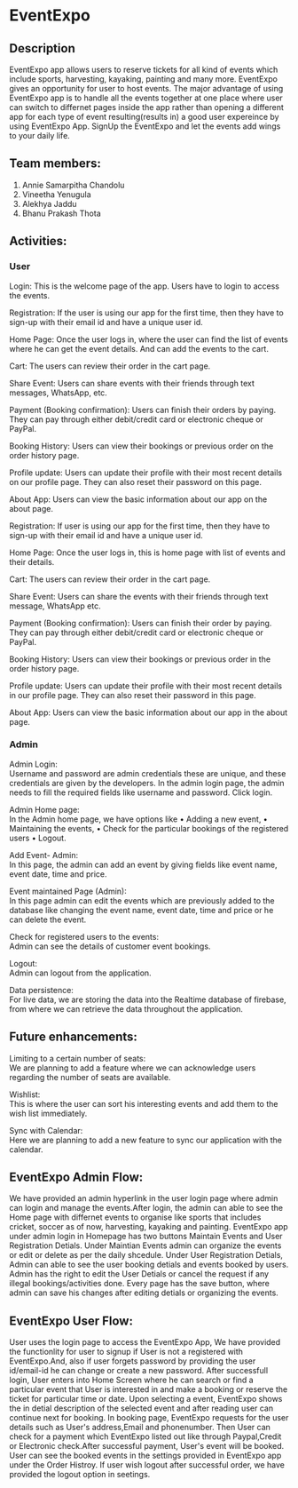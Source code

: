 

# EventExpo
## Description
EventExpo app allows users to reserve tickets for all kind of events which include sports, harvesting, kayaking, painting and many more. EventExpo gives an opportunity for user to host events. The major advantage of using EventExpo app is to handle all the events together at one place where user can switch to differnet pages inside the app rather than opening a different app for each type of event resulting(results in) a good user expereince by using EventExpo App. SignUp the EventExpo and let the events add wings to your daily life. 

## Team members:
1. Annie Samarpitha Chandolu
2. Vineetha Yenugula
3. Alekhya Jaddu
4. Bhanu Prakash Thota

## Activities:
### User
Login:
This is the welcome page of the app. Users have to login to access the events.

Registration:
If the user is using our app for the first time, then they have to sign-up with their email id and have a unique user id.

Home Page:
Once the user logs in, where the user can find the list of events where he can get the event details. And can add the events to the cart.

Cart:
The users can review their order in the cart page.

Share Event:
Users can share events with their friends through text messages, WhatsApp, etc.

Payment (Booking confirmation):
Users can finish their orders by paying. They can pay through either debit/credit card or electronic cheque or PayPal.

Booking History:
Users can view their bookings or previous order on the order history page.

Profile update:
Users can update their profile with their most recent details on our profile page. They can also reset their password on this page.

About App:
Users can view the basic information about our app on the about page.

Registration:
If user is using our app for the first time, then they have to sign-up with their email id and have a unique user id.

Home Page:
Once the user logs in, this is home page with list of events and their details.

Cart:
The users can review their order in the cart page.

Share Event:
Users can share the events with their friends through text message, WhatsApp etc.

Payment (Booking confirmation):
Users can finish their order by paying. They can pay through either debit/credit card or electronic cheque or PayPal.

Booking History:
Users can view their bookings or previous order in the order history page.

Profile update:
Users can update their profile with their most recent details in our profile page. They can also reset their password in this page.

About App:
Users can view the basic information about our app in the about page.

### Admin

Admin Login:\
Username and password are admin credentials these are unique, and these credentials are given by the developers. 
In the admin login page, the admin needs to fill the required fields like username and password.
Click login.

Admin Home page:\
In the Admin home page, we have options like 
•	Adding a new event, 
•	Maintaining the events, 
•	Check for the particular bookings of the registered users
•	Logout.

Add Event- Admin:\
In this page, the admin can add an event by giving fields like event name, event date, time and price.

Event maintained Page (Admin):\
In this page admin can edit the events which are previously added to the database like changing the event name, event date, time and price or he can delete the event.

Check for registered users to the events:\
Admin can see the details of customer event bookings.

Logout:\
Admin can logout from the application.

Data persistence: \
For live data, we are storing the data into the Realtime database of firebase, from where we can retrieve the data throughout the application. 
 
## Future enhancements:
Limiting to a certain number of seats:\
We are planning to add a feature where we can acknowledge users regarding the number of seats are available.

Wishlist:\
This is where the user can sort his interesting events and add them to the wish list immediately.

Sync with Calendar:\
Here we are planning to add a new feature to sync our application with the calendar.



## EventExpo Admin Flow:

We have provided an admin hyperlink in the user login page where admin can login and manage the events.After login, the admin can able to see the Home page with differnet events to organise like sports that includes cricket, soccer as of now, harvesting, kayaking and painting.
EventExpo app under admin login in Homepage has two buttons Maintain Events and User Registration Detials.
Under Maintian Events admin can organize the events or edit or delete as per the daily shcedule.
Under User Registration Detials, Admin can able to see the user booking detials and events booked by users. Admin has the right to edit the User Detials or cancel the request if any illegal bookings/activities done.
Every page has the save button, where admin can save his changes after editing detials or organizing the events.

## EventExpo User Flow:

User uses the login page to access the EventExpo App, We have provided the functionlity for user to signup if User is not a registered with EventExpo.And, also if user 
forgets password by providing the user id/email-id he can change or create a new password.
After successfull login, User enters into Home Screen where he can search or find a particular event that User is interested in and make a booking or reserve the ticket for particular time or date.
Upon selecting a event, EventExpo shows the in detial description of the selected event and after reading user can continue next for booking.
In booking page, EventExpo requests for the user details such as User's address,Email and phonenumber. Then User can check for a payment which EventExpo listed out
like through Paypal,Credit or Electronic check.After successful payment, User's event will be booked.
User can see the booked events in the settings provided in EventExpo app under the Order Histroy.
If user wish logout after successful order, we have provided the logout option in seetings.

